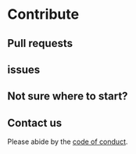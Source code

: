 # Contribute

## Pull requests

## issues

## Not sure where to start?

## Contact us

Please abide by the [code of conduct](CODE_OF_CONDUCT.md).
